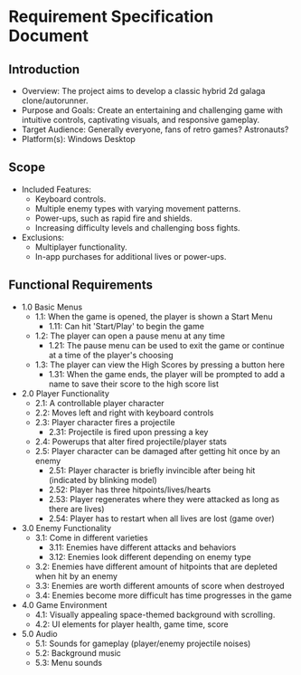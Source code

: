 # Requirement Specification Document

## Introduction
* Overview: The project aims to develop a classic hybrid 2d galaga clone/autorunner.
* Purpose and Goals: Create an entertaining and challenging game with intuitive controls, captivating visuals, and responsive gameplay.
* Target Audience: Generally everyone, fans of retro games? Astronauts?
* Platform(s): Windows Desktop
## Scope
* Included Features:
  * Keyboard controls.
  * Multiple enemy types with varying movement patterns.
  * Power-ups, such as rapid fire and shields.
  * Increasing difficulty levels and challenging boss fights.
* Exclusions:
  * Multiplayer functionality.
  * In-app purchases for additional lives or power-ups.
## Functional Requirements
* 1.0 Basic Menus
  * 1.1: When the game is opened, the player is shown a Start Menu
    * 1.11: Can hit 'Start/Play' to begin the game
  * 1.2: The player can open a pause menu at any time
    * 1.21: The pause menu can be used to exit the game or continue at a time of the player's choosing
  * 1.3: The player can view the High Scores by pressing a button here
    * 1.31: When the game ends, the player will be prompted to add a name to save their score to the high score list
* 2.0 Player Functionality
  * 2.1: A controllable player character
  * 2.2: Moves left and right with keyboard controls
  * 2.3: Player character fires a projectile
    * 2.31: Projectile is fired upon pressing a key
  * 2.4: Powerups that alter fired projectile/player stats
  * 2.5: Player character can be damaged after getting hit once by an enemy
    * 2.51: Player character is briefly invincible after being hit (indicated by blinking model)
    * 2.52: Player has three hitpoints/lives/hearts
    * 2.53: Player regenerates where they were attacked as long as there are lives)
    * 2.54: Player has to restart when all lives are lost (game over)     
* 3.0 Enemy Functionality
  * 3.1: Come in different varieties
    * 3.11: Enemies have different attacks and behaviors
    * 3.12: Enemies look different depending on enemy type
  * 3.2: Enemies have different amount of hitpoints that are depleted when hit by an enemy
  * 3.3: Enemies are worth different amounts of score when destroyed
  * 3.4: Enemies become more difficult has time progresses in the game
* 4.0 Game Environment
  * 4.1: Visually appealing space-themed background with scrolling.
  * 4.2: UI elements for player health, game time, score
* 5.0 Audio
  * 5.1: Sounds for gameplay (player/enemy projectile noises)
  * 5.2: Background music
  * 5.3: Menu sounds

